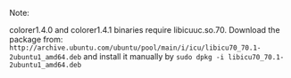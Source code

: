 Note:

colorer1.4.0 and colorer1.4.1 binaries require libicuuc.so.70. Download
the package from: `http://archive.ubuntu.com/ubuntu/pool/main/i/icu/libicu70_70.1-2ubuntu1_amd64.deb`
and install it manually by `sudo dpkg -i libicu70_70.1-2ubuntu1_amd64.deb`
